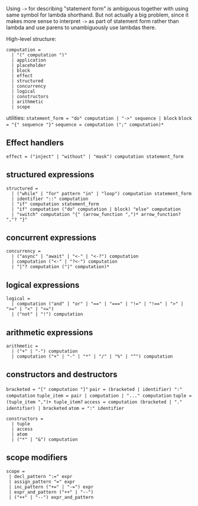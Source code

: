 Using `->` for describing "statement form" is ambiguous together with using same symbol for lambda shorthand. But not actually a big problem, since it makes more sense to interpret `->` as part of statement form rather than lambda and use parens to unambiguously use lambdas there.


High-level structure:
```
computation = 
  | "(" computation ")"
  | application
  | placeholder 
  | block 
  | effect
  | structured
  | concurrency
  | logical
  | constructors
  | arithmetic
  | scope
```

utilities:
`statement_form = "do" computation | "->" sequence | block`
`block = "{" sequence "}"`
`sequence = computation (";" computation)*`

## Effect handlers

`effect = ("inject" | "without" | "mask") computation statement_form`

## structured expressions

```
structured = 
  | ("while" | "for" pattern "in" | "loop") computation statement_form 
  | identifier "::" computation
  | "if" computation statement_form 
  | "if" computation ("do" computation | block) "else" computation
  | "switch" computation "{" (arrow_function ",")* arrow_function? ","? "}"
```

## concurrent expressions

```
concurrency = 
  | ("async" | "await" | "<-" | "<-?") computation
  | computation ("<-" | "?<-") computation
  | "|"? computation ("|" computation)*
```

## logical expressions

```
logical = 
  | computation ("and" | "or" | "==" | "===" | "!=" | "!==" | ">" | ">=" | "<" | "<=")
  | ("not" | "!") computation
```

## arithmetic expressions

```
arithmetic = 
  | ("+" | "-") computation
  | computation ("+" | "-" | "*" | "/" | "%" | "^") computation
```

## constructors and destructors

`bracketed = "[" computation "]"`
`pair = (bracketed | identifier) ":" computation`
`tuple_item = pair | computation | "..." computation`
`tuple = (tuple_item ",")+ tuple_item?`
`access = computation (bracketed | "." identifier) | bracketed`
`atom = ":" identifier`

```
constructors = 
  | tuple
  | access
  | atom
  | ("*" | "&") computation
```

## scope modifiers

```
scope =
 | decl_pattern ":=" expr
 | assign_pattern "=" expr
 | inc_pattern ("+=" | "-=") expr
 | expr_and_pattern ("++" | "--")
 | ("++" | "--") expr_and_pattern
```



